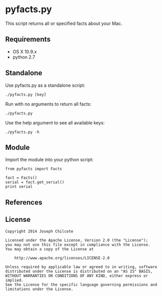 pyfacts.py
=======

This script returns all or specified facts about your Mac.

Requirements
------------
+ OS X 10.9.x  
+ python 2.7  

Standalone
----------
Use pyfacts.py as a standalone script:

	./pyfacts.py [key]

Run with no arguments to return all facts:

	./pyfacts.py

Use the help argument to see all available keys:

	./pyfacts.py -h

Module
------
Import the module into your python script:

	from pyfacts import Facts

	fact = Facts()
	serial = fact.get_serial()
	print serial

References
----------


License
-------

	Copyright 2014 Joseph Chilcote
	
	Licensed under the Apache License, Version 2.0 (the "License");
	you may not use this file except in compliance with the License.
	You may obtain a copy of the License at
	
		http://www.apache.org/licenses/LICENSE-2.0
	
	Unless required by applicable law or agreed to in writing, software
	distributed under the License is distributed on an "AS IS" BASIS,
	WITHOUT WARRANTIES OR CONDITIONS OF ANY KIND, either express or implied.
	See the License for the specific language governing permissions and
	limitations under the License.
